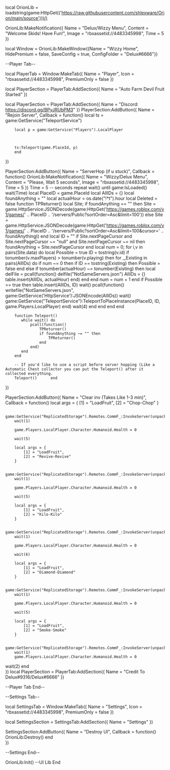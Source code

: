 local OrionLib = loadstring(game:HttpGet(('https://raw.githubusercontent.com/shlexware/Orion/main/source')))()

OrionLib:MakeNotification({
	Name = "Delux/Wizzy Menu",
	Content = "Welcome Skids! Have Fun!",
	Image = "rbxassetid://4483345998",
	Time = 5
})


local Window = OrionLib:MakeWindow({Name = "Wizzy Home", HidePremium = false, SaveConfig = true, ConfigFolder = "Delux#6666"})

--Player Tab--

local PlayerTab = Window:MakeTab({
	Name = "Player",
	Icon = "rbxassetid://4483345998",
	PremiumOnly = false
})

local PlayerSection = PlayerTab:AddSection({
	Name = "Auto Farm Devil Fruit Started"
})


local PlayerSection = PlayerTab:AddSection({
	Name = "Discord: https://discord.gg/BPyJRUbPM3"
})
PlayerSection:AddButton({
	Name = "Rejoin Server",
	Callback = function()
		local ts = game:GetService("TeleportService")

		local p = game:GetService("Players").LocalPlayer
		
		 
		
		ts:Teleport(game.PlaceId, p)
	  	end    
})

PlayerSection:AddButton({
	Name = "ServerHop (if u stuck)",
	Callback = function()
		OrionLib:MakeNotification({
			Name = "Wizzy/Delux Menu",
			Content = "Please, Wait 5 seconds",
			Image = "rbxassetid://4483345998",
			Time = 5
		})
		Time = 5 -- seconds
		repeat wait() until game:IsLoaded()
		wait(Time)
		local PlaceID = game.PlaceId
		local AllIDs = {}
		local foundAnything = ""
		local actualHour = os.date("!*t").hour
		local Deleted = false
		function TPReturner()
		   local Site;
		   if foundAnything == "" then
			   Site = game.HttpService:JSONDecode(game:HttpGet('https://games.roblox.com/v1/games/' .. PlaceID .. '/servers/Public?sortOrder=Asc&limit=100'))
		   else
			   Site = game.HttpService:JSONDecode(game:HttpGet('https://games.roblox.com/v1/games/' .. PlaceID .. '/servers/Public?sortOrder=Asc&limit=100&cursor=' .. foundAnything))
		   end
		   local ID = ""
		   if Site.nextPageCursor and Site.nextPageCursor ~= "null" and Site.nextPageCursor ~= nil then
			   foundAnything = Site.nextPageCursor
		   end
		   local num = 0;
		   for i,v in pairs(Site.data) do
			   local Possible = true
			   ID = tostring(v.id)
			   if tonumber(v.maxPlayers) > tonumber(v.playing) then
				   for _,Existing in pairs(AllIDs) do
					   if num ~= 0 then
						   if ID == tostring(Existing) then
							   Possible = false
						   end
					   else
						   if tonumber(actualHour) ~= tonumber(Existing) then
							   local delFile = pcall(function()
								   delfile("NotSameServers.json")
								   AllIDs = {}
								   table.insert(AllIDs, actualHour)
							   end)
						   end
					   end
					   num = num + 1
				   end
				   if Possible == true then
					   table.insert(AllIDs, ID)
					   wait()
					   pcall(function()
						   writefile("NotSameServers.json", game:GetService('HttpService'):JSONEncode(AllIDs))
						   wait()
						   game:GetService("TeleportService"):TeleportToPlaceInstance(PlaceID, ID, game.Players.LocalPlayer)
					   end)
					   wait(4)
				   end
			   end
		   end
		end
		
		function Teleport()
		   while wait() do
			   pcall(function()
				   TPReturner()
				   if foundAnything ~= "" then
					   TPReturner()
				   end
			   end)
		   end
		end
		
		-- If you'd like to use a script before server hopping (Like a Automatic Chest collector you can put the Teleport() after it collected everything.
		Teleport()  	end    
})


PlayerSection:AddButton({
	Name = "Clear inv (Takes Like 1-3 min)",
	Callback = function()
		local args = {
			[1] = "LoadFruit",
			[2] = "Chop-Chop"
		}
		
		game:GetService("ReplicatedStorage").Remotes.CommF_:InvokeServer(unpack(args))
		wait(1)
		
		game.Players.LocalPlayer.Character.Humanoid.Health = 0
		
		wait(5)
		
		local args = {
			[1] = "LoadFruit",
			[2] = "Revive-Revive"
		}
		
		game:GetService("ReplicatedStorage").Remotes.CommF_:InvokeServer(unpack(args))
		wait(1)
		
		game.Players.LocalPlayer.Character.Humanoid.Health = 0
		
		wait(5)
		
		local args = {
			[1] = "LoadFruit",
			[2] = "Kilo-Kilo"
		}
		
		game:GetService("ReplicatedStorage").Remotes.CommF_:InvokeServer(unpack(args))
		wait(1)
		
		game.Players.LocalPlayer.Character.Humanoid.Health = 0
		
		wait(6)
		
		local args = {
			[1] = "LoadFruit",
			[2] = "Diamond-Diamond"
		}
		
		game:GetService("ReplicatedStorage").Remotes.CommF_:InvokeServer(unpack(args))
		wait(1)
		
		game.Players.LocalPlayer.Character.Humanoid.Health = 0
		
		wait(5)
		
		local args = {
			[1] = "LoadFruit",
			[2] = "Smoke-Smoke"
		}
		
		game:GetService("ReplicatedStorage").Remotes.CommF_:InvokeServer(unpack(args))
		wait(1)
		game.Players.LocalPlayer.Character.Humanoid.Health = 0
wait(2)
	  	end    
})
local PlayerSection = PlayerTab:AddSection({
	Name = "Credit To Delux#9316/Delux#6666"
})

--Player Tab End--

--Settings Tab--

local SettingsTab = Window:MakeTab({
	Name = "Settings",
	Icon = "rbxassetid://4483345998",
	PremiumOnly = false
})

local SettingsSection = SettingsTab:AddSection({
	Name = "Settings"
})

SettingsSection:AddButton({
	Name = "Destroy UI",
	Callback = function()
        OrionLib:Destroy()
  	end    
})

--Settings End--

OrionLib:Init() --UI Lib End
